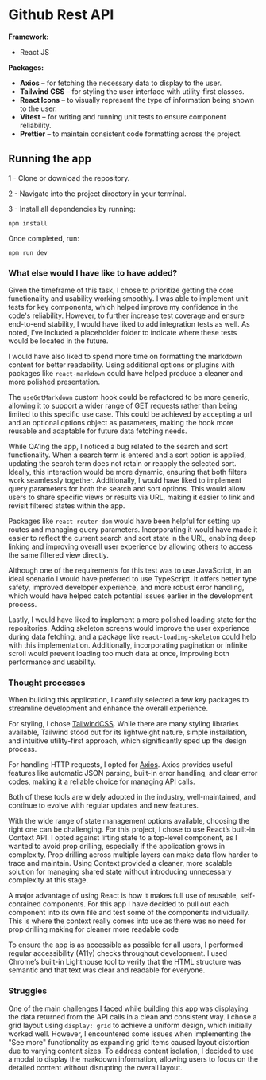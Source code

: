 # Github Rest API

**Framework:**

- React JS

**Packages:**

- **Axios** – for fetching the necessary data to display to the user.
- **Tailwind CSS** – for styling the user interface with utility-first classes.
- **React Icons** – to visually represent the type of information being shown to the user.
- **Vitest** – for writing and running unit tests to ensure component reliability.
- **Prettier** – to maintain consistent code formatting across the project.

## Running the app

1 - Clone or download the repository.

2 - Navigate into the project directory in your terminal.

3 - Install all dependencies by running:

`npm install`

Once completed, run:

`npm run dev`

### What else would I have like to have added?

Given the timeframe of this task, I chose to prioritize getting the core functionality and usability working smoothly. I was able to implement unit tests for key components, which helped improve my confidence in the code's reliability. However, to further increase test coverage and ensure end-to-end stability, I would have liked to add integration tests as well. As noted, I’ve included a placeholder folder to indicate where these tests would be located in the future.

I would have also liked to spend more time on formatting the markdown content for better readability. Using additional options or plugins with packages like `react-markdown` could have helped produce a cleaner and more polished presentation.

The `useGetMarkdown` custom hook could be refactored to be more generic, allowing it to support a wider range of GET requests rather than being limited to this specific use case. This could be achieved by accepting a url and an optional options object as parameters, making the hook more reusable and adaptable for future data fetching needs.

While QA’ing the app, I noticed a bug related to the search and sort functionality. When a search term is entered and a sort option is applied, updating the search term does not retain or reapply the selected sort. Ideally, this interaction would be more dynamic, ensuring that both filters work seamlessly together. Additionally, I would have liked to implement query parameters for both the search and sort options. This would allow users to share specific views or results via URL, making it easier to link and revisit filtered states within the app.

Packages like `react-router-dom` would have been helpful for setting up routes and managing query parameters. Incorporating it would have made it easier to reflect the current search and sort state in the URL, enabling deep linking and improving overall user experience by allowing others to access the same filtered view directly.

Although one of the requirements for this test was to use JavaScript, in an ideal scenario I would have preferred to use TypeScript. It offers better type safety, improved developer experience, and more robust error handling, which would have helped catch potential issues earlier in the development process.

Lastly, I would have liked to implement a more polished loading state for the repositories. Adding skeleton screens would improve the user experience during data fetching, and a package like `react-loading-skeleton` could help with this implementation. Additionally, incorporating pagination or infinite scroll would prevent loading too much data at once, improving both performance and usability.

### Thought processes

When building this application, I carefully selected a few key packages to streamline development and enhance the overall experience.

For styling, I chose [TailwindCSS](https://tailwindcss.com/). While there are many styling libraries available, Tailwind stood out for its lightweight nature, simple installation, and intuitive utility-first approach, which significantly sped up the design process.

For handling HTTP requests, I opted for [Axios](https://axios-http.com/). Axios provides useful features like automatic JSON parsing, built-in error handling, and clear error codes, making it a reliable choice for managing API calls.

Both of these tools are widely adopted in the industry, well-maintained, and continue to evolve with regular updates and new features.

With the wide range of state management options available, choosing the right one can be challenging. For this project, I chose to use React’s built-in Context API. I opted against lifting state to a top-level component, as I wanted to avoid prop drilling, especially if the application grows in complexity. Prop drilling across multiple layers can make data flow harder to trace and maintain. Using Context provided a cleaner, more scalable solution for managing shared state without introducing unnecessary complexity at this stage.

A major advantage of using React is how it makes full use of reusable, self-contained components. For this app I have decided to pull out each component into its own file and test some of the components individually. This is where the context really comes into use as there was no need for prop drilling making for cleaner more readable code

To ensure the app is as accessible as possible for all users, I performed regular accessibility (A11y) checks throughout development. I used Chrome’s built-in Lighthouse tool to verify that the HTML structure was semantic and that text was clear and readable for everyone.

### Struggles

One of the main challenges I faced while building this app was displaying the data returned from the API calls in a clean and consistent way. I chose a grid layout using `display: grid` to achieve a uniform design, which initially worked well. However, I encountered some issues when implementing the "See more" functionality as expanding grid items caused layout distortion due to varying content sizes. To address content isolation, I decided to use a modal to display the markdown information, allowing users to focus on the detailed content without disrupting the overall layout.
